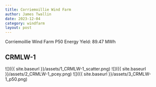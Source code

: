 ```yaml
---
title: Corriemoillie Wind Farm
author: James Twallin
date: 2023-12-04
category: windfarm
layout: post
---
```

Corriemoillie Wind Farm P50 Energy Yield: 89.47 MWh

CRMLW-1
-------------
![]({{ site.baseurl }}/assets/1_CRMLW-1_scatter.png)
![]({{ site.baseurl }}/assets/2_CRMLW-1_pcey.png)
![]({{ site.baseurl }}/assets/3_CRMLW-1_p50.png)

